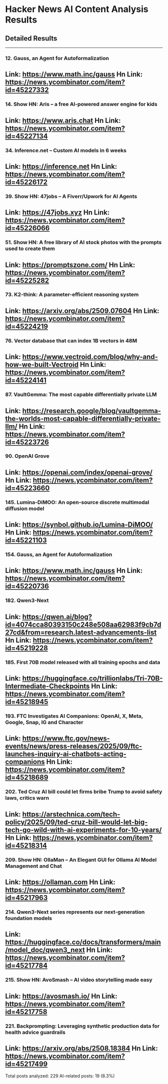 # Hacker News AI Content Analysis Results

## Detailed Results

------
### 12. Gauss, an Agent for Autoformalization
Link: https://www.math.inc/gauss
Hn Link: https://news.ycombinator.com/item?id=45227332
------
### 14. Show HN: Aris – a free AI-powered answer engine for kids
Link: https://www.aris.chat
Hn Link: https://news.ycombinator.com/item?id=45227134
------
### 34. Inference.net – Custom AI models in 6 weeks
Link: https://inference.net
Hn Link: https://news.ycombinator.com/item?id=45226172
------
### 39. Show HN: 47jobs – A Fiverr/Upwork for AI Agents
Link: https://47jobs.xyz
Hn Link: https://news.ycombinator.com/item?id=45226066
------
### 51. Show HN: A free library of AI stock photos with the prompts used to create them
Link: https://promptszone.com/
Hn Link: https://news.ycombinator.com/item?id=45225282
------
### 73. K2-think: A parameter-efficient reasoning system
Link: https://arxiv.org/abs/2509.07604
Hn Link: https://news.ycombinator.com/item?id=45224219
------
### 76. Vector database that can index 1B vectors in 48M
Link: https://www.vectroid.com/blog/why-and-how-we-built-Vectroid
Hn Link: https://news.ycombinator.com/item?id=45224141
------
### 87. VaultGemma: The most capable differentially private LLM
Link: https://research.google/blog/vaultgemma-the-worlds-most-capable-differentially-private-llm/
Hn Link: https://news.ycombinator.com/item?id=45223726
------
### 90. OpenAI Grove
Link: https://openai.com/index/openai-grove/
Hn Link: https://news.ycombinator.com/item?id=45223660
------
### 145. Lumina-DiMOO: An open-source discrete multimodal diffusion model
Link: https://synbol.github.io/Lumina-DiMOO/
Hn Link: https://news.ycombinator.com/item?id=45221103
------
### 154. Gauss, an Agent for Autoformalization
Link: https://www.math.inc/gauss
Hn Link: https://news.ycombinator.com/item?id=45220736
------
### 182. Qwen3-Next
Link: https://qwen.ai/blog?id=4074cca80393150c248e508aa62983f9cb7d27cd&from=research.latest-advancements-list
Hn Link: https://news.ycombinator.com/item?id=45219228
------
### 185. First 70B model released with all training epochs and data
Link: https://huggingface.co/trillionlabs/Tri-70B-Intermediate-Checkpoints
Hn Link: https://news.ycombinator.com/item?id=45218945
------
### 193. FTC Investigates AI Companions: OpenAI, X, Meta, Google, Snap, IG and Character
Link: https://www.ftc.gov/news-events/news/press-releases/2025/09/ftc-launches-inquiry-ai-chatbots-acting-companions
Hn Link: https://news.ycombinator.com/item?id=45218689
------
### 202. Ted Cruz AI bill could let firms bribe Trump to avoid safety laws, critics warn
Link: https://arstechnica.com/tech-policy/2025/09/ted-cruz-bill-would-let-big-tech-go-wild-with-ai-experiments-for-10-years/
Hn Link: https://news.ycombinator.com/item?id=45218314
------
### 209. Show HN: OllaMan – An Elegant GUI for Ollama AI Model Management and Chat
Link: https://ollaman.com
Hn Link: https://news.ycombinator.com/item?id=45217963
------
### 214. Qwen3-Next series represents our next-generation foundation models
Link: https://huggingface.co/docs/transformers/main/model_doc/qwen3_next
Hn Link: https://news.ycombinator.com/item?id=45217784
------
### 215. Show HN: AvoSmash – AI video storytelling made easy
Link: https://avosmash.io/
Hn Link: https://news.ycombinator.com/item?id=45217758
------
### 221. Backprompting: Leveraging synthetic production data for health advice guardrails
Link: https://arxiv.org/abs/2508.18384
Hn Link: https://news.ycombinator.com/item?id=45217499
------
Total posts analyzed: 229
AI-related posts: 19 (8.3%)

